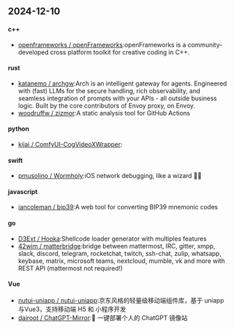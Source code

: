 ## 2024-12-10
#### c++
* [openframeworks / openFrameworks](https://github.com/openframeworks/openFrameworks):openFrameworks is a community-developed cross platform toolkit for creative coding in C++.
#### rust
* [katanemo / archgw](https://github.com/katanemo/archgw):Arch is an intelligent gateway for agents. Engineered with (fast) LLMs for the secure handling, rich observability, and seamless integration of prompts with your APIs - all outside business logic. Built by the core contributors of Envoy proxy, on Envoy.
* [woodruffw / zizmor](https://github.com/woodruffw/zizmor):A static analysis tool for GitHub Actions
#### python
* [kijai / ComfyUI-CogVideoXWrapper](https://github.com/kijai/ComfyUI-CogVideoXWrapper):
#### swift
* [pmusolino / Wormholy](https://github.com/pmusolino/Wormholy):iOS network debugging, like a wizard 🧙‍♂️
#### javascript
* [iancoleman / bip39](https://github.com/iancoleman/bip39):A web tool for converting BIP39 mnemonic codes
#### go
* [D3Ext / Hooka](https://github.com/D3Ext/Hooka):Shellcode loader generator with multiples features
* [42wim / matterbridge](https://github.com/42wim/matterbridge):bridge between mattermost, IRC, gitter, xmpp, slack, discord, telegram, rocketchat, twitch, ssh-chat, zulip, whatsapp, keybase, matrix, microsoft teams, nextcloud, mumble, vk and more with REST API (mattermost not required!)
#### Vue
* [nutui-uniapp / nutui-uniapp](https://github.com/nutui-uniapp/nutui-uniapp):京东风格的轻量级移动端组件库，基于 uniapp与Vue3，支持移动端 H5 和 小程序开发
* [dairoot / ChatGPT-Mirror](https://github.com/dairoot/ChatGPT-Mirror):🚀 一键部署个人的 ChatGPT 镜像站
